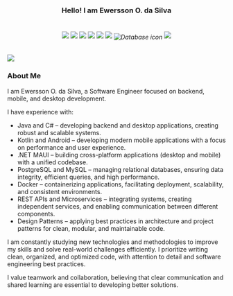 <div align="center" style="display: inline_block">
  <h3> Hello! I am Ewersson O. da Silva </h3>
  <h4></h4>
</div>

<div align="center">
<h6 align="center" style="display: inline-block;">
  <img src="https://img.icons8.com/color/48/000000/java-coffee-cup-logo.png"/>
  <img src="https://img.icons8.com/color/48/000000/cs.png"/>
  <img src="https://img.icons8.com/color/48/000000/kotlin.png"/>
  <img src="https://img.icons8.com/color/48/000000/net-framework.png"/>
  <img src="https://img.icons8.com/color/48/000000/android-os.png"/>
  <img src="https://img.icons8.com/color/48/000000/windows-client.png"/>
  <img src="https://img.icons8.com/color/48/000000/database.png" alt="Database icon" style="vertical-align: middle;"/> 
  <img src="https://img.icons8.com/color/48/000000/docker.png"/>
</h6>





</div>

<div> 
  <a href="https://www.linkedin.com/in/ewersson-silva-4389b8240/" target="_blank"><img src="https://img.shields.io/badge/-LinkedIn-%230077B5?style=for-the-badge&logo=linkedin&logoColor=white"></a>
</div>


### About Me

I am Ewersson O. da Silva, a Software Engineer focused on backend, mobile, and desktop development.

I have experience with:
<ul>
  <li>Java and C# – developing backend and desktop applications, creating robust and scalable systems.</li>
  <li>Kotlin and Android – developing modern mobile applications with a focus on performance and user experience.</li>
  <li>.NET MAUI – building cross-platform applications (desktop and mobile) with a unified codebase.</li>
  <li>PostgreSQL and MySQL – managing relational databases, ensuring data integrity, efficient queries, and high performance.</li>
  <li>Docker – containerizing applications, facilitating deployment, scalability, and consistent environments.</li>
  <li>REST APIs and Microservices – integrating systems, creating independent services, and enabling communication between different components.</li>
  <li>Design Patterns – applying best practices in architecture and project patterns for clean, modular, and maintainable code.</li>
</ul>

I am constantly studying new technologies and methodologies to improve my skills and solve real-world challenges efficiently. I prioritize writing clean, organized, and optimized code, with attention to detail and software engineering best practices.

I value teamwork and collaboration, believing that clear communication and shared learning are essential to developing better solutions.
